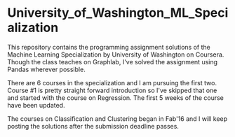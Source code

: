 # University_of_Washington_ML_Specialization
This repository contains the programming assignment solutions of the Machine Learning Specialization by University of Washington on Coursera. Though the class teaches on Graphlab, I've solved the assignment using Pandas wherever possible.

There are 6 courses in the specialization and I am pursuing the first two. Course #1 is pretty straight forward introduction so I've skipped that one and started with the course on Regression. The first 5 weeks of the course have been updated.

The courses on Classification and Clustering began in Fab'16 and I will keep posting the solutions after the submission deadline passes.
